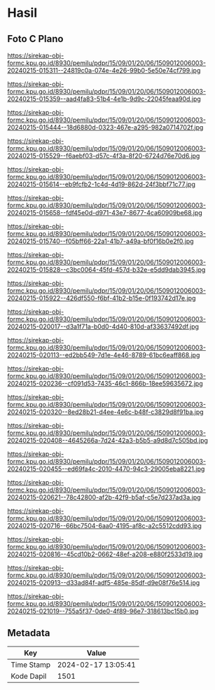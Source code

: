 # Hasil

## Foto C Plano

https://sirekap-obj-formc.kpu.go.id/8930/pemilu/pdpr/15/09/01/20/06/1509012006003-20240215-015311--24819c0a-074e-4e26-99b0-5e50e74cf799.jpg

https://sirekap-obj-formc.kpu.go.id/8930/pemilu/pdpr/15/09/01/20/06/1509012006003-20240215-015359--aad4fa83-51b4-4e1b-9d9c-22045feaa90d.jpg

https://sirekap-obj-formc.kpu.go.id/8930/pemilu/pdpr/15/09/01/20/06/1509012006003-20240215-015444--18d6880d-0323-467e-a295-982a0714702f.jpg

https://sirekap-obj-formc.kpu.go.id/8930/pemilu/pdpr/15/09/01/20/06/1509012006003-20240215-015529--f6aebf03-d57c-4f3a-8f20-6724d76e70d6.jpg

https://sirekap-obj-formc.kpu.go.id/8930/pemilu/pdpr/15/09/01/20/06/1509012006003-20240215-015614--eb9fcfb2-1c4d-4d19-862d-24f3bbf71c77.jpg

https://sirekap-obj-formc.kpu.go.id/8930/pemilu/pdpr/15/09/01/20/06/1509012006003-20240215-015658--fdf45e0d-d971-43e7-8677-4ca60909be68.jpg

https://sirekap-obj-formc.kpu.go.id/8930/pemilu/pdpr/15/09/01/20/06/1509012006003-20240215-015740--f05bff66-22a1-41b7-a49a-bf0f16b0e2f0.jpg

https://sirekap-obj-formc.kpu.go.id/8930/pemilu/pdpr/15/09/01/20/06/1509012006003-20240215-015828--c3bc0064-45fd-457d-b32e-e5dd9dab3945.jpg

https://sirekap-obj-formc.kpu.go.id/8930/pemilu/pdpr/15/09/01/20/06/1509012006003-20240215-015922--426df550-f6bf-41b2-b15e-0f193742d17e.jpg

https://sirekap-obj-formc.kpu.go.id/8930/pemilu/pdpr/15/09/01/20/06/1509012006003-20240215-020017--d3a1f71a-b0d0-4d40-810d-af33637492df.jpg

https://sirekap-obj-formc.kpu.go.id/8930/pemilu/pdpr/15/09/01/20/06/1509012006003-20240215-020113--ed2bb549-7d1e-4e46-8789-61bc6eaff868.jpg

https://sirekap-obj-formc.kpu.go.id/8930/pemilu/pdpr/15/09/01/20/06/1509012006003-20240215-020236--cf091d53-7435-46c1-866b-18ee59635672.jpg

https://sirekap-obj-formc.kpu.go.id/8930/pemilu/pdpr/15/09/01/20/06/1509012006003-20240215-020320--8ed28b21-d4ee-4e6c-b48f-c3829d8f91ba.jpg

https://sirekap-obj-formc.kpu.go.id/8930/pemilu/pdpr/15/09/01/20/06/1509012006003-20240215-020408--4645266a-7d24-42a3-b5b5-a9d8d7c505bd.jpg

https://sirekap-obj-formc.kpu.go.id/8930/pemilu/pdpr/15/09/01/20/06/1509012006003-20240215-020455--ed69fa4c-2010-4470-94c3-29005eba8221.jpg

https://sirekap-obj-formc.kpu.go.id/8930/pemilu/pdpr/15/09/01/20/06/1509012006003-20240215-020621--78c42800-af2b-42f9-b5af-c5e7d237ad3a.jpg

https://sirekap-obj-formc.kpu.go.id/8930/pemilu/pdpr/15/09/01/20/06/1509012006003-20240215-020716--66bc7504-6aa0-4195-af8c-a2c5512cdd93.jpg

https://sirekap-obj-formc.kpu.go.id/8930/pemilu/pdpr/15/09/01/20/06/1509012006003-20240215-020816--45cd10b2-0662-48ef-a208-e880f2533d19.jpg

https://sirekap-obj-formc.kpu.go.id/8930/pemilu/pdpr/15/09/01/20/06/1509012006003-20240215-020913--d33ad84f-adf5-485e-85df-d9e08f76e514.jpg

https://sirekap-obj-formc.kpu.go.id/8930/pemilu/pdpr/15/09/01/20/06/1509012006003-20240215-021019--755a5f37-0de0-4f89-96e7-318613bc15b0.jpg


## Metadata

| Key        | Value               |
| ---------- | ------------------- |
| Time Stamp | 2024-02-17 13:05:41 |
| Kode Dapil | 1501                |




